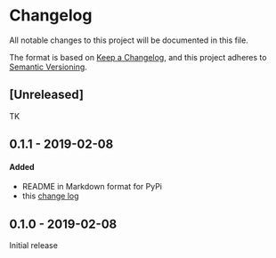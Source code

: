 # Changelog
All notable changes to this project will be documented in this file.

The format is based on [Keep a Changelog](https://keepachangelog.com/en/1.0.0/), and this project adheres to [Semantic Versioning](https://semver.org/spec/v2.0.0.html).

## [Unreleased]

TK

## 0.1.1 - 2019-02-08

#### Added
- README in Markdown format for PyPi
- this [change log](https://keepachangelog.com/en/1.0.0/)

## 0.1.0 - 2019-02-08

Initial release
